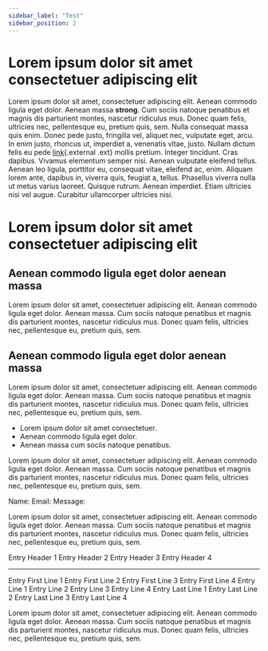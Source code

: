```yaml
---
sidebar_label: "Test"
sidebar_position: 2
---
```


# Lorem ipsum dolor sit amet consectetuer adipiscing elit

Lorem ipsum dolor sit amet, consectetuer adipiscing elit. Aenean commodo
ligula eget dolor. Aenean massa **strong**. Cum sociis natoque penatibus
et magnis dis parturient montes, nascetur ridiculus mus. Donec quam
felis, ultricies nec, pellentesque eu, pretium quis, sem. Nulla
consequat massa quis enim. Donec pede justo, fringilla vel, aliquet nec,
vulputate eget, arcu. In enim justo, rhoncus ut, imperdiet a, venenatis
vitae, justo. Nullam dictum felis eu pede [link](#){.external .ext}
mollis pretium. Integer tincidunt. Cras dapibus. Vivamus elementum
semper nisi. Aenean vulputate eleifend tellus. Aenean leo ligula,
porttitor eu, consequat vitae, eleifend ac, enim. Aliquam lorem ante,
dapibus in, viverra quis, feugiat a, tellus. Phasellus viverra nulla ut
metus varius laoreet. Quisque rutrum. Aenean imperdiet. Etiam ultricies
nisi vel augue. Curabitur ullamcorper ultricies nisi.

# Lorem ipsum dolor sit amet consectetuer adipiscing elit

## Aenean commodo ligula eget dolor aenean massa

Lorem ipsum dolor sit amet, consectetuer adipiscing elit. Aenean commodo
ligula eget dolor. Aenean massa. Cum sociis natoque penatibus et magnis
dis parturient montes, nascetur ridiculus mus. Donec quam felis,
ultricies nec, pellentesque eu, pretium quis, sem.

## Aenean commodo ligula eget dolor aenean massa

Lorem ipsum dolor sit amet, consectetuer adipiscing elit. Aenean commodo
ligula eget dolor. Aenean massa. Cum sociis natoque penatibus et magnis
dis parturient montes, nascetur ridiculus mus. Donec quam felis,
ultricies nec, pellentesque eu, pretium quis, sem.

- Lorem ipsum dolor sit amet consectetuer.
- Aenean commodo ligula eget dolor.
- Aenean massa cum sociis natoque penatibus.

Lorem ipsum dolor sit amet, consectetuer adipiscing elit. Aenean commodo
ligula eget dolor. Aenean massa. Cum sociis natoque penatibus et magnis
dis parturient montes, nascetur ridiculus mus. Donec quam felis,
ultricies nec, pellentesque eu, pretium quis, sem.

Name: Email: Message:

Lorem ipsum dolor sit amet, consectetuer adipiscing elit. Aenean commodo
ligula eget dolor. Aenean massa. Cum sociis natoque penatibus et magnis
dis parturient montes, nascetur ridiculus mus. Donec quam felis,
ultricies nec, pellentesque eu, pretium quis, sem.

Entry Header 1 Entry Header 2 Entry Header 3 Entry Header 4

---

Entry First Line 1 Entry First Line 2 Entry First Line 3 Entry First Line 4
Entry Line 1 Entry Line 2 Entry Line 3 Entry Line 4
Entry Last Line 1 Entry Last Line 2 Entry Last Line 3 Entry Last Line 4

Lorem ipsum dolor sit amet, consectetuer adipiscing elit. Aenean commodo
ligula eget dolor. Aenean massa. Cum sociis natoque penatibus et magnis
dis parturient montes, nascetur ridiculus mus. Donec quam felis,
ultricies nec, pellentesque eu, pretium quis, sem.
